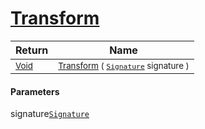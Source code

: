 # [Transform](./ComponentSorter-100663517.md)



| Return | Name | 
| --- | --- | 
| <sub>[Void](https://docs.microsoft.com/en-us/dotnet/api/System.Void)</sub>| <sub>[Transform](./ComponentSorter-100663517.md) ( [`Signature`](./../../Signature.md) signature )</sub>| <br>


#### Parameters
 signature[`Signature`](./../../Signature.md)